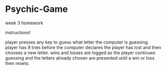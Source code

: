 # Psychic-Game
week 3 homework

instructions!

player presses any key to guess what letter the computer is guessing. player has 9 tries before the computer declares the player has lost and then chooses a new letter. wins and losses are logged as the player continues guessing and the letters already chosen are presented until a win or loss then resets. 